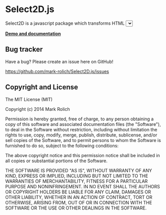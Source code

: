Select2D.js
=================

Select2D is a javascript package which transforms HTML <select> controls to tables.
Supports multi-select using Ctrl, Shift and click-and-drag for select boxes with multiple selection enabled.

<a href="http://mark-rolich.github.io/Select2D.js/" target="_blank"><strong>Demo and documentation</strong></a>

Bug tracker
-----------

Have a bug? Please create an issue here on GitHub!

https://github.com/mark-rolich/Select2D.js/issues

Copyright and License
---------------------

The MIT License (MIT)

Copyright (c) 2014 Mark Rolich

Permission is hereby granted, free of charge, to any person obtaining a copy
of this software and associated documentation files (the "Software"), to deal
in the Software without restriction, including without limitation the rights
to use, copy, modify, merge, publish, distribute, sublicense, and/or sell
copies of the Software, and to permit persons to whom the Software is
furnished to do so, subject to the following conditions:

The above copyright notice and this permission notice shall be included in
all copies or substantial portions of the Software.

THE SOFTWARE IS PROVIDED "AS IS", WITHOUT WARRANTY OF ANY KIND, EXPRESS OR
IMPLIED, INCLUDING BUT NOT LIMITED TO THE WARRANTIES OF MERCHANTABILITY,
FITNESS FOR A PARTICULAR PURPOSE AND NONINFRINGEMENT. IN NO EVENT SHALL THE
AUTHORS OR COPYRIGHT HOLDERS BE LIABLE FOR ANY CLAIM, DAMAGES OR OTHER
LIABILITY, WHETHER IN AN ACTION OF CONTRACT, TORT OR OTHERWISE, ARISING FROM,
OUT OF OR IN CONNECTION WITH THE SOFTWARE OR THE USE OR OTHER DEALINGS IN
THE SOFTWARE.
